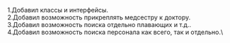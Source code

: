 1.Добавил классы и интерфейсы.\
2.Добавил возможность прикреплять медсестру к доктору.\
3.Добавил возможность поиска отдельно плавающих и т.д..\
4.Добавил возможность поиска персонала как всего, так и отдельно.\